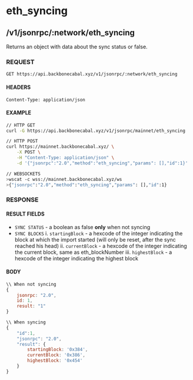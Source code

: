 # eth_syncing

## /v1/jsonrpc/:network/eth_syncing

Returns an object with data about the sync status or false.

### REQUEST

`GET https://api.backbonecabal.xyz/v1/jsonrpc/:network/eth_syncing`

#### HEADERS

`Content-Type: application/json`

#### EXAMPLE

```bash
// HTTP GET
curl -G https://api.backbonecabal.xyz/v1/jsonrpc/mainnet/eth_syncing

// HTTP POST
curl https://mainnet.backbonecabal.xyz/ \
    -X POST \
    -H "Content-Type: application/json" \
    -d '{"jsonrpc":"2.0","method":"eth_syncing","params": [],"id":1}'

// WEBSOCKETS
>wscat -c wss://mainnet.backbonecabal.xyz/ws
>{"jsonrpc":"2.0","method":"eth_syncing","params": [],"id":1}
```

### RESPONSE

#### RESULT FIELDS

- `SYNC STATUS` - a boolean as false **only** when not syncing
- `SYNC BLOCKS` i. `startingBlock` - a hexcode of the integer indicating the block at which the
  import started (will only be reset, after the sync reached his head) ii. `currentBlock` - a
  hexcode of the integer indicating the current block, same as eth_blockNumber iii. `highestBlock` -
  a hexcode of the integer indicating the highest block

#### BODY

```js
\\ When not syncing
{
    jsonrpc: "2.0",
    id: 1,
    result: "1"
}

\\ When syncing
{
    "id":1,
    "jsonrpc": "2.0",
    "result": {
        startingBlock: '0x384',
        currentBlock: '0x386',
        highestBlock: '0x454'
    }
}
```
